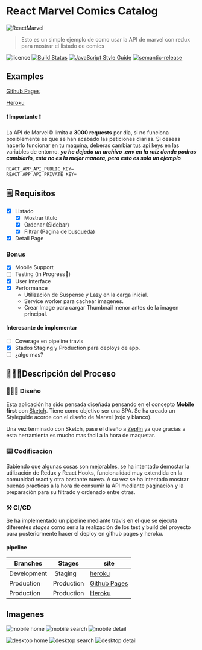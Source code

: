 # React Marvel Comics Catalog

![ReactMarvel](./src/assets/images/logo.png)

> Esto es un simple ejemplo de como usar la API de marvel con redux para mostrar el listado de comics

![licence](https://img.shields.io/badge/licence-MIT-blue.svg?style=flat)
[![Build Status](https://travis-ci.org/kappys1/react-marvel-comics.svg?branch=master)](https://travis-ci.org/kappys1/react-marvel-comics)
[![JavaScript Style Guide](https://img.shields.io/badge/code_style-standard-brightgreen.svg)](https://standardjs.com)
[![semantic-release](https://img.shields.io/badge/%20%20%F0%9F%93%A6%F0%9F%9A%80-semantic--release-e10079.svg)](https://github.com/semantic-release/semantic-release)

## Examples

[Github Pages](https://kappys1.github.io/react-marvel-comics/)

[Heroku](https://react-marvel-comic.herokuapp.com/)

#### ❗ Importante ❗

La API de Marvel© limita a **3000 requests** por dia, si no funciona posiblemente es que se han acabado las peticiones diarias. Si deseas hacerlo funcionar en tu maquina, deberas cambiar [tus api keys](https://developer.marvel.com/documentation/getting_started) en las variables de entorno.
**_yo he dejado un archivo .env en la raiz donde podras cambiarlo, esta no es la mejor manera, pero esto es solo un ejemplo_**

```
REACT_APP_API_PUBLIC_KEY=
REACT_APP_API_PRIVATE_KEY=
```

## 🗒️ Requisitos

- [x] Listado
  - [x] Mostrar titulo
  - [x] Ordenar (Sidebar)
  - [x] Filtrar (Pagina de busqueda)
- [x] Detail Page

### Bonus

- [x] Mobile Support
- [ ] Testing (in Progress🔄)
- [x] User Interface
- [x] Performance
  - Utilización de Suspense y Lazy en la carga inicial.
  - Service worker para cachear imagenes.
  - Crear Image para cargar Thumbnail menor antes de la imagen principal.

#### Interesante de implementar

- [ ] Coverage en pipeline travis
- [x] Stados Staging y Production para deploys de app.
- [ ] ¿algo mas?

## 👨🏻‍💻Descripción del Proceso

### 👨🏻‍🎨 Diseño

Esta aplicación ha sido pensada diseñada pensando en el concepto **Mobile first** con [Sketch](https://github.com/kappys1/react-marvel-comics/tree/master/docs/sketch). Tiene como objetivo ser una SPA.
Se ha creado un Styleguide acorde con el diseño de Marvel (rojo y blanco).

Una vez terminado con Sketch, pase el diseño a [Zeplin](https://zeplin.io/) ya que gracias a esta herramienta es mucho mas facil a la hora de maquetar.

### ⌨️ Codificacion

Sabiendo que algunas cosas son mejorables, se ha intentado demostar la utilización de Redux y React Hooks, funcionalidad muy extendida en la comunidad react y otra bastante nueva.
A su vez se ha intentado mostrar buenas practicas a la hora de consumir la API mediante paginación y la preparación para su filtrado y ordenado entre otras.

### ⚒️ CI/CD

Se ha implementado un pipeline mediante travis en el que se ejecuta diferentes _stages_ como seria la realización de los test y build del proyecto para posteriormente hacer el deploy en github pages y heroku.

#### pipeline

| Branches    | Stages     | site                                                           |
| ----------- | ---------- | -------------------------------------------------------------- |
| Development |  Staging   | [heroku](https://kappys1.github.io/react-marvel-comics/)       |
| Production  | Production | [Github Pages](https://kappys1.github.io/react-marvel-comics/) |
| Production  | Production | [Heroku](https://react-marvel-comic.herokuapp.com/)            |

## Imagenes

![mobile home](./docs/images/mobile_home.png)
![mobile search](./docs/images/mobile_search.png)
![mobile detail](./docs/images/mobile_detail.png)

![desktop home](./docs/images/desktop_home.png)
![desktop search](./docs/images/desktop_search.png)
![desktop detail](./docs/images/desktop_detail.png)
